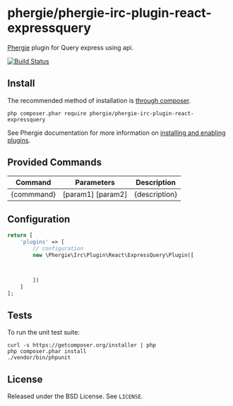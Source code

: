 # phergie/phergie-irc-plugin-react-expressquery

[Phergie](http://github.com/phergie/phergie-irc-bot-react/) plugin for Query express using api.

[![Build Status](https://secure.travis-ci.org/phergie/phergie-irc-plugin-react-expressquery.png?branch=master)](http://travis-ci.org/phergie/phergie-irc-plugin-react-expressquery)

## Install

The recommended method of installation is [through composer](http://getcomposer.org).

`php composer.phar require phergie/phergie-irc-plugin-react-expressquery`

See Phergie documentation for more information on
[installing and enabling plugins](https://github.com/phergie/phergie-irc-bot-react/wiki/Usage#plugins).

## Provided Commands

| Command    | Parameters        | Description           |
|:----------:|-------------------|-----------------------|
| {commmand} | [param1] [param2] | {description}         |
## Configuration

```php
return [
    'plugins' => [
        // configuration
        new \Phergie\Irc\Plugin\React\ExpressQuery\Plugin([



        ])
    ]
];
```

## Tests

To run the unit test suite:

```
curl -s https://getcomposer.org/installer | php
php composer.phar install
./vendor/bin/phpunit
```

## License

Released under the BSD License. See `LICENSE`.

